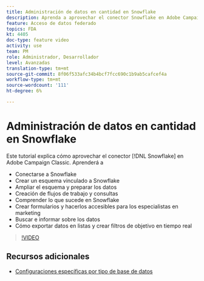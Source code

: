 ```yaml
---
title: Administración de datos en cantidad en Snowflake
description: Aprenda a aprovechar el conector Snowflake en Adobe Campaign Classic
feature: Acceso de datos federado
topics: FDA
kt: 4405
doc-type: feature video
activity: use
team: PM
role: Administrador, Desarrollador
level: Avanzadas
translation-type: tm+mt
source-git-commit: 8f06f533afc34b4bcf7fcc690c1b9ab5cafcef4a
workflow-type: tm+mt
source-wordcount: '111'
ht-degree: 6%

---
```



# Administración de datos en cantidad en Snowflake

Este tutorial explica cómo aprovechar el conector [!DNL Snowflake] en Adobe Campaign Classic.
Aprenderá a

* Conectarse a Snowflake
* Crear un esquema vinculado a Snowflake
* Ampliar el esquema y preparar los datos
* Creación de flujos de trabajo y consultas
* Comprender lo que sucede en Snowflake
* Crear formularios y hacerlos accesibles para los especialistas en marketing
* Buscar e informar sobre los datos
* Cómo exportar datos en listas y crear filtros de objetivo en tiempo real

>[!VIDEO](https://video.tv.adobe.com/v/31588?quality=12&learn=on)

## Recursos adicionales

* [Configuraciones específicas por tipo de base de datos](https://docs.adobe.com/content/help/en/campaign-classic/using/getting-started/accessing-external-database/specific-configuration-database.html)
